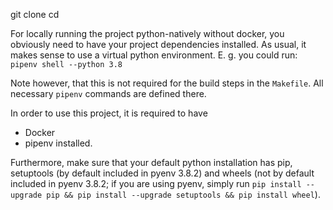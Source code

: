git clone <repo-name>
cd <repo-name>

For locally running the project python-natively without docker, you obviously need to have your project dependencies installed. As usual, it makes sense to use a virtual python environment. E. g. you could run: 
`pipenv shell --python 3.8`

Note however, that this is not required for the build steps in the `Makefile`. All necessary `pipenv` commands are defined there. 

In order to use this project, it is required to have
- Docker
- pipenv installed.

Furthermore, make sure that your default python installation has pip, setuptools (by default included in pyenv 3.8.2) and wheels (not by default included in pyenv 3.8.2; if you are using pyenv, simply run `pip install --upgrade pip && pip install --upgrade setuptools && pip install wheel`).
